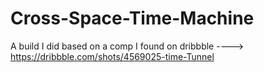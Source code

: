 # Cross-Space-Time-Machine
A build I did based on a comp I found on dribbble ----> https://dribbble.com/shots/4569025-time-Tunnel
